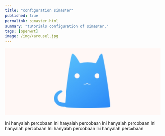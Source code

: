```yaml
---
title: "configuration simaster"
published: true
permalink: simaster.html
summary: "tutorials configuration of simaster."
tags: [openwrt]
image: /img/carousel.jpg
---
```


![configuration openwrt](/img/carousel.jpg)

Ini hanyalah percobaan
Ini hanyalah percobaan
Ini hanyalah percobaan
Ini hanyalah percobaan
Ini hanyalah percobaan
Ini hanyalah percobaan
